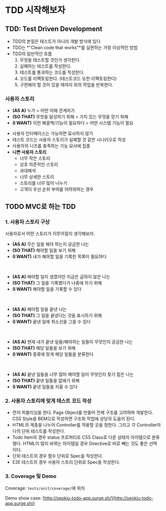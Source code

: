 # TDD 시작해보자

## TDD: Test Driven Development

* TDD의 본질은 테스트가 아니라 개발 방식에 있다
* TDD는 *"Clean code that works"*를 실현하는 가장 이상적인 방법
* TDD의 일반적인 흐름
	1. 무엇을 테스트할 것인가 생각한다.
	1. 실패하는 테스트를 작성한다.
	1. 테스트를 통과하는 코드를 작성한다.
	1. 코드를 리팩토링한다. (테스트코드 또한 리팩토링한다)
	1. 구현해야 할 것이 있을 때까지 위의 작업을 반복한다.


### 사용자 스토리

- **(AS A)** 누가 = 어떤 이해 관계자가
- **(SO THAT)** 무엇을 달성하기 위해 = 가치 있는 무엇을 얻기 위해
- **(I WANT)** 이런 해결책/기능이 필요하다 = 어떤 시스템 기능이 필요
* 사용자 인터페이스는 가능하면 묘사하지 않기
* 테스트 코드는 사용자 스토리가 실패할 것 같은 시나리오로 작성
* 사용자의 니즈를 충족하는 기능 묘사에 집중
* **나쁜 사용자 스토리**
	* 너무 작은 스토리
	* 상호 의존적인 스토리
	* 과대해석
	* 너무 상세한 스토리
	* 스토리를 너무 많이 나누기
	* 고객이 우선 순위 부여를 어려워하는 경우


## TODO MVC로 하는 TDD

### 1. 사용자 스토리 구상

사용자로서 어떤 스토리가 이루어질지 생각해보자.

* **(AS A)** 무슨 일을 해야 하는지 궁금한 나는
* **(SO THAT)** 해야할 일을 보기 위해
* **(I WANT)** 내가 해야할 일을 기록한 목록이 필요하다

<br />

* **(AS A)** 해야할 일이 생겼지만 지금은 급하지 않은 나는
* **(SO THAT)** 그 일을 기록했다가 나중에 하기 위해
* **(I WANT)** 해야할 일을 기록할 수 있다

<br />

* **(AS A)** 해야할 일을 끝낸 나는
* **(SO THAT)** 그 일을 끝냈다는 것을 표시하기 위해
* **(I WANT)** 끝낸 일에 취소선을 그을 수 있다

<br />

* **(AS A)** 현재 내가 끝낸 일들/해야하는 일들이 무엇인지 궁금한 나는
* **(SO THAT)** 해당 일들을 보기 위해
* **(I WANT)** 종류에 맞게 해당 일들을 분류한다

<br />

* **(AS A)** 끝낸 일들을 너무 많아 해야할 일이 무엇인지 찾기 힘든 나는
* **(SO THAT)** 끝낸 일들을 없애기 위해
* **(I WANT)** 끝낸 일들을 지울 수 있다



### 2. 사용자 스토리에 맞게 테스트 코드 작성

* 먼저 퍼블리싱을 한다. Page Object를 만들어 전체 구조를 고려하며 개발한다. CSS Style을 BEM으로 작성하면 구조화 작업에 상당히 도움이 된다.
* HTML의 계층을 나누어 Controller를 적용할 곳을 정한다. 그리고 각 Controller마다의 단위 테스트를 작성한다.
* Todo Item의 경우 status 프로퍼티로 CSS Class로 다른 상태의 아이템으로 분류했다. HTML이 많이 바뀌는 아이템일 경우 Directive로 따로 빼는 것도 좋은 선택이다.
* 단위 테스트의 경우 함수 단위로 Spec을 작성한다.
* E2E 테스트의 경우 사용자 스토리 단위로 Spec을 작성한다.


### 3. Coverage 및 Demo

Coverage: ``tests/unit/coverage/``에 위치

Demo show case: [http://seokju-todo-app.surge.sh/](http://seokju-todo-app.surge.sh/)



